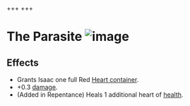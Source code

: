+++
+++

 # The Parasite ![image](/image/The_Parasite.png) 


Effects
---------


* Grants Isaac one full Red [Heart container](/wiki/Red_Heart_container "Red Heart container").
* +0.3 [damage](/wiki/Damage "Damage").
* (Added in Repentance) Heals 1 additional heart of [health](/wiki/Health "Health").


